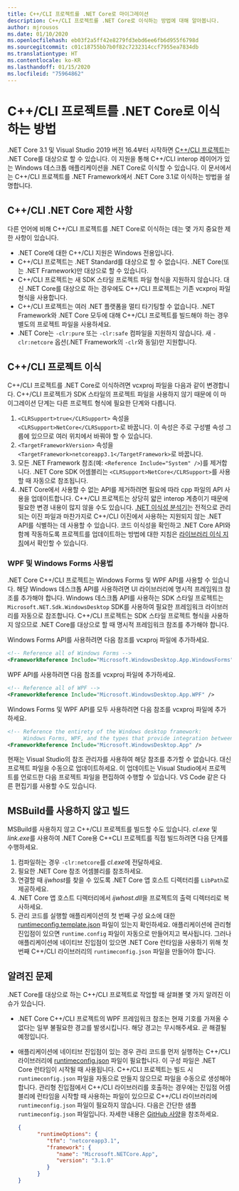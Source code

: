 ```yaml
---
title: C++/CLI 프로젝트를 .NET Core로 마이그레이션
description: C++/CLI 프로젝트를 .NET Core로 이식하는 방법에 대해 알아봅니다.
author: mjrousos
ms.date: 01/10/2020
ms.openlocfilehash: eb03f2a5ff42e8279fd3ebd6ee6fb6d955f6798d
ms.sourcegitcommit: c01c18755bb7b0f82c7232314ccf7955ea7834db
ms.translationtype: HT
ms.contentlocale: ko-KR
ms.lasthandoff: 01/15/2020
ms.locfileid: "75964862"
---
```

# <a name="how-to-port-a-ccli-project-to-net-core"></a>C++/CLI 프로젝트를 .NET Core로 이식하는 방법

.NET Core 3.1 및 Visual Studio 2019 버전 16.4부터 시작하면 [C++/CLI 프로젝트](/cpp/dotnet/dotnet-programming-with-cpp-cli-visual-cpp)는 .NET Core를 대상으로 할 수 있습니다. 이 지원을 통해 C++/CLI interop 레이어가 있는 Windows 데스크톱 애플리케이션을 .NET Core로 이식할 수 있습니다. 이 문서에서는 C++/CLI 프로젝트를 .NET Framework에서 .NET Core 3.1로 이식하는 방법을 설명합니다.

## <a name="ccli-net-core-limitations"></a>C++/CLI .NET Core 제한 사항

다른 언어에 비해 C++/CLI 프로젝트를 .NET Core로 이식하는 데는 몇 가지 중요한 제한 사항이 있습니다.

* .NET Core에 대한 C++/CLI 지원은 Windows 전용입니다.
* C++/CLI 프로젝트는 .NET Standard를 대상으로 할 수 없습니다. .NET Core(또는 .NET Framework)만 대상으로 할 수 있습니다.
* C++/CLI 프로젝트는 새 SDK 스타일 프로젝트 파일 형식을 지원하지 않습니다. 대신 .NET Core를 대상으로 하는 경우에도 C++/CLI 프로젝트는 기존 vcxproj 파일 형식을 사용합니다.
* C++/CLI 프로젝트는 여러 .NET 플랫폼을 멀티 타기팅할 수 없습니다. .NET Framework와 .NET Core 모두에 대해 C++/CLI 프로젝트를 빌드해야 하는 경우 별도의 프로젝트 파일을 사용하세요.
* .NET Core는 `-clr:pure` 또는 `-clr:safe` 컴파일을 지원하지 않습니다. 새 `-clr:netcore` 옵션(.NET Framework의 `-clr`와 동일)만 지원합니다.

## <a name="port-a-ccli-project"></a>C++/CLI 프로젝트 이식

C++/CLI 프로젝트를 .NET Core로 이식하려면 vcxproj 파일을 다음과 같이 변경합니다. C++/CLI 프로젝트가 SDK 스타일의 프로젝트 파일을 사용하지 않기 때문에 이 마이그레이션 단계는 다른 프로젝트 형식에 필요한 단계와 다릅니다.

1. `<CLRSupport>true</CLRSupport>` 속성을 `<CLRSupport>NetCore</CLRSupport>`로 바꿉니다. 이 속성은 주로 구성별 속성 그룹에 있으므로 여러 위치에서 바꿔야 할 수 있습니다.
2. `<TargetFrameworkVersion>` 속성을 `<TargetFramework>netcoreapp3.1</TargetFramework>`로 바꿉니다.
3. 모든 .NET Framework 참조(예: `<Reference Include="System" />`)를 제거합니다. .NET Core SDK 어셈블리는 `<CLRSupport>NetCore</CLRSupport>`를 사용할 때 자동으로 참조됩니다.
4. .NET Core에서 사용할 수 없는 API를 제거하려면 필요에 따라 cpp 파일의 API 사용을 업데이트합니다. C++/CLI 프로젝트는 상당히 얇은 interop 계층이기 때문에 필요한 변경 내용이 많지 않을 수도 있습니다. [.NET 이식성 분석기](../../standard/analyzers/portability-analyzer.md)는 전적으로 관리되는 이진 파일과 마찬가지로 C++/CLI 이진에서 사용하는 지원되지 않는 .NET API를 식별하는 데 사용할 수 있습니다. 코드 이식성을 확인하고 .NET Core API와 함께 작동하도록 프로젝트를 업데이트하는 방법에 대한 지침은 [라이브러리 이식 지침](./libraries.md#determine-portability)에서 확인할 수 있습니다.

### <a name="wpf-and-windows-forms-usage"></a>WPF 및 Windows Forms 사용법

.NET Core C++/CLI 프로젝트는 Windows Forms 및 WPF API를 사용할 수 있습니다. 해당 Windows 데스크톱 API를 사용하려면 UI 라이브러리에 명시적 프레임워크 참조를 추가해야 합니다. Windows 데스크톱 API를 사용하는 SDK 스타일 프로젝트는 `Microsoft.NET.Sdk.WindowsDesktop` SDK를 사용하여 필요한 프레임워크 라이브러리를 자동으로 참조합니다. C++/CLI 프로젝트는 SDK 스타일 프로젝트 형식을 사용하지 않으므로 .NET Core를 대상으로 할 때 명시적 프레임워크 참조를 추가해야 합니다.

Windows Forms API를 사용하려면 다음 참조를 vcxproj 파일에 추가하세요.

```xml
<!-- Reference all of Windows Forms -->
<FrameworkReference Include="Microsoft.WindowsDesktop.App.WindowsForms" />
```

WPF API를 사용하려면 다음 참조를 vcxproj 파일에 추가하세요.

```xml
<!-- Reference all of WPF -->
<FrameworkReference Include="Microsoft.WindowsDesktop.App.WPF" />
```

Windows Forms 및 WPF API를 모두 사용하려면 다음 참조를 vcxproj 파일에 추가하세요.

```xml
<!-- Reference the entirety of the Windows desktop framework:
     Windows Forms, WPF, and the types that provide integration between them -->
<FrameworkReference Include="Microsoft.WindowsDesktop.App" />
```

현재는 Visual Studio의 참조 관리자를 사용하여 해당 참조를 추가할 수 없습니다. 대신 프로젝트 파일을 수동으로 업데이트하세요. 이 업데이트는 Visual Studio에서 프로젝트를 언로드한 다음 프로젝트 파일을 편집하여 수행할 수 있습니다. VS Code 같은 다른 편집기를 사용할 수도 있습니다.

## <a name="build-without-msbuild"></a>MSBuild를 사용하지 않고 빌드

MSBuild를 사용하지 않고 C++/CLI 프로젝트를 빌드할 수도 있습니다. *cl.exe* 및 *link.exe*를 사용하여 .NET Core용 C++CLI 프로젝트를 직접 빌드하려면 다음 단계를 수행하세요.

1. 컴파일하는 경우 `-clr:netcore`를 *cl.exe*에 전달하세요.
2. 필요한 .NET Core 참조 어셈블리를 참조하세요.
3. 연결할 때 *ijwhost*를 찾을 수 있도록 .NET Core 앱 호스트 디렉터리를 `LibPath`로 제공하세요.
4. .NET Core 앱 호스트 디렉터리에서 *ijwhost.dll*을 프로젝트의 출력 디렉터리로 복사하세요.
5. 관리 코드를 실행할 애플리케이션의 첫 번째 구성 요소에 대한 [runtimeconfig.template.json](https://github.com/dotnet/cli/blob/master/Documentation/specs/runtime-configuration-file.md) 파일이 있는지 확인하세요. 애플리케이션에 관리형 진입점이 있으면 `runtime.config` 파일이 자동으로 만들어지고 복사됩니다. 그러나 애플리케이션에 네이티브 진입점이 있으면 .NET Core 런타임을 사용하기 위해 첫 번째 C++/CLI 라이브러리의 `runtimeconfig.json` 파일을 만들어야 합니다.

## <a name="known-issues"></a>알려진 문제

.NET Core를 대상으로 하는 C++/CLI 프로젝트로 작업할 때 살펴볼 몇 가지 알려진 이슈가 있습니다.

* .NET Core C++/CLI 프로젝트의 WPF 프레임워크 참조는 현재 기호를 가져올 수 없다는 일부 불필요한 경고를 발생시킵니다. 해당 경고는 무시해주세요. 곧 해결될 예정입니다.
* 애플리케이션에 네이티브 진입점이 있는 경우 관리 코드를 먼저 실행하는 C++/CLI 라이브러리에 [runtimeconfig.json](https://github.com/dotnet/cli/blob/master/Documentation/specs/runtime-configuration-file.md) 파일이 필요합니다. 이 구성 파일은 .NET Core 런타임이 시작될 때 사용됩니다. C++/CLI 프로젝트는 빌드 시 `runtimeconfig.json` 파일을 자동으로 만들지 않으므로 파일을 수동으로 생성해야 합니다. 관리형 진입점에서 C++/CLI 라이브러리를 호출하는 경우에는 진입점 어셈블리에 런타임을 시작할 때 사용하는 파일이 있으므로 C++/CLI 라이브러리에 `runtimeconfig.json` 파일이 필요하지 않습니다. 다음은 간단한 샘플 `runtimeconfig.json` 파일입니다. 자세한 내용은 [GitHub 사양](https://github.com/dotnet/cli/blob/master/Documentation/specs/runtime-configuration-file.md)을 참조하세요.

    ```json
    {
          "runtimeOptions": {
             "tfm": "netcoreapp3.1",
             "framework": {
                "name": "Microsoft.NETCore.App",
                "version": "3.1.0"
             }
          }
    }
    ```
